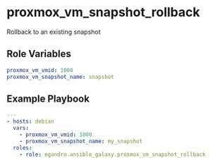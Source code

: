 proxmox_vm_snapshot_rollback
=========

Rollback to an existing snapshot

Role Variables
--------------

```yml
proxmox_vm_vmid: 1000
proxmox_vm_snapshot_name: snapshot

```

Example Playbook
----------------

```yml
---
- hosts: debian
  vars:
    - proxmox_vm_vmid: 1000
    - proxmox_vm_snapshot_name: my_snapshot
  roles:
    - role: egandro.ansible_galaxy.proxmox_vm_snapshot_rollback
```
